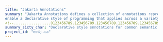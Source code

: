 ```yaml
---
title: "Jakarta Annotations"
summary: "Jakarta Annotations defines a collection of annotations representing common semantic concepts that
enable a declarative style of programming that applies across a variety of Java technologies."
<!--.................0123456789.123456789.123456789.123456789.123456789.123456789-->
summary_sixty_char: "Declarative style snnotations for common semantic concepts"
project_id: "ee4j.ca"
---
```

